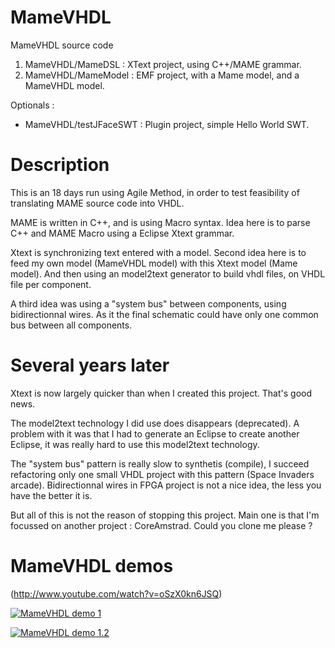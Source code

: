 # MameVHDL
MameVHDL source code

1. MameVHDL/MameDSL : XText project, using C++/MAME grammar.
2. MameVHDL/MameModel : EMF project, with a Mame model, and a MameVHDL model.

Optionals :
* MameVHDL/testJFaceSWT : Plugin project, simple Hello World SWT.

# Description
This is an 18 days run using Agile Method, in order to test feasibility of translating MAME source code into VHDL.

MAME is written in C++, and is using Macro syntax. Idea here is to parse C++ and MAME Macro using a Eclipse Xtext grammar.

Xtext is synchronizing text entered with a model. Second idea here is to feed my own model (MameVHDL model) with this Xtext model (Mame model). And then using an model2text generator to build vhdl files, on VHDL file per component.

A third idea was using a "system bus" between components, using bidirectionnal wires. As it the final schematic could have only one common bus between all components.

# Several years later

Xtext is now largely quicker than when I created this project. That's good news.

The model2text technology I did use does disappears (deprecated). A problem with it was that I had to generate an Eclipse to create another Eclipse, it was really hard to use this model2text technology.

The "system bus" pattern is really slow to synthetis (compile), I succeed refactoring only one small VHDL project with this pattern (Space Invaders arcade). Bidirectionnal wires in FPGA project is not a nice idea, the less you have the better it is.

But all of this is not the reason of stopping this project. Main one is that I'm focussed on another project : CoreAmstrad. Could you clone me please ?

# MameVHDL demos
(http://www.youtube.com/watch?v=oSzX0kn6JSQ)

[![MameVHDL demo 1](http://img.youtube.com/vi/5K35K_MH2G4/0.jpg)](http://www.youtube.com/watch?v=5K35K_MH2G4)

[![MameVHDL demo 1.2](http://img.youtube.com/vi/w0qqnPUjKfc/0.jpg)](http://www.youtube.com/watch?v=w0qqnPUjKfc)
